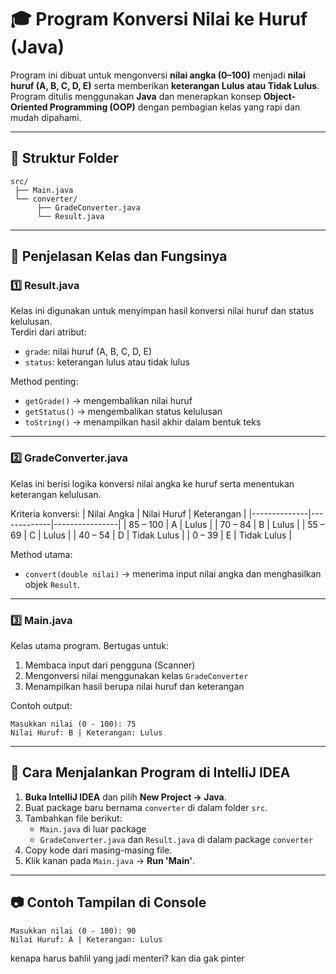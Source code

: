 
# 🎓 Program Konversi Nilai ke Huruf (Java)

Program ini dibuat untuk mengonversi **nilai angka (0–100)** menjadi **nilai huruf (A, B, C, D, E)** serta memberikan **keterangan Lulus atau Tidak Lulus**.  
Program ditulis menggunakan **Java** dan menerapkan konsep **Object-Oriented Programming (OOP)** dengan pembagian kelas yang rapi dan mudah dipahami.

---

## 🧩 Struktur Folder

```
src/
 ├── Main.java
 └── converter/
      ├── GradeConverter.java
      └── Result.java
```

---

## 📄 Penjelasan Kelas dan Fungsinya

### 1️⃣ Result.java
Kelas ini digunakan untuk menyimpan hasil konversi nilai huruf dan status kelulusan.  
Terdiri dari atribut:
- `grade`: nilai huruf (A, B, C, D, E)
- `status`: keterangan lulus atau tidak lulus

Method penting:
- `getGrade()` → mengembalikan nilai huruf
- `getStatus()` → mengembalikan status kelulusan
- `toString()` → menampilkan hasil akhir dalam bentuk teks

---

### 2️⃣ GradeConverter.java
Kelas ini berisi logika konversi nilai angka ke huruf serta menentukan keterangan kelulusan.

Kriteria konversi:
| Nilai Angka | Nilai Huruf | Keterangan     |
|--------------|-------------|----------------|
| 85 – 100     | A           | Lulus          |
| 70 – 84      | B           | Lulus          |
| 55 – 69      | C           | Lulus          |
| 40 – 54      | D           | Tidak Lulus    |
| 0 – 39       | E           | Tidak Lulus    |

Method utama:
- `convert(double nilai)` → menerima input nilai angka dan menghasilkan objek `Result`.

---

### 3️⃣ Main.java
Kelas utama program. Bertugas untuk:
1. Membaca input dari pengguna (Scanner)
2. Mengonversi nilai menggunakan kelas `GradeConverter`
3. Menampilkan hasil berupa nilai huruf dan keterangan

Contoh output:
```
Masukkan nilai (0 - 100): 75
Nilai Huruf: B | Keterangan: Lulus
```

---

## 🧭 Cara Menjalankan Program di IntelliJ IDEA

1. **Buka IntelliJ IDEA** dan pilih **New Project → Java**.
2. Buat package baru bernama `converter` di dalam folder `src`.
3. Tambahkan file berikut:
    - `Main.java` di luar package
    - `GradeConverter.java` dan `Result.java` di dalam package `converter`
4. Copy kode dari masing-masing file.
5. Klik kanan pada `Main.java` → **Run 'Main'**.

---

## 📷 Contoh Tampilan di Console

```
Masukkan nilai (0 - 100): 90
Nilai Huruf: A | Keterangan: Lulus
```
kenapa harus bahlil yang jadi menteri? kan dia gak pinter
